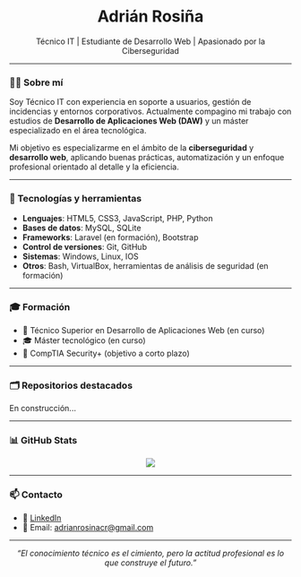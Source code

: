<h1 align="center">Adrián Rosiña</h1>
<p align="center">Técnico IT | Estudiante de Desarrollo Web | Apasionado por la Ciberseguridad</p>

---

### 🧑‍💻 Sobre mí

Soy Técnico IT con experiencia en soporte a usuarios, gestión de incidencias y entornos corporativos. Actualmente compagino mi trabajo con estudios de **Desarrollo de Aplicaciones Web (DAW)** y un máster especializado en el área tecnológica.

Mi objetivo es especializarme en el ámbito de la **ciberseguridad** y **desarrollo web**, aplicando buenas prácticas, automatización y un enfoque profesional orientado al detalle y la eficiencia.

---

### 🧰 Tecnologías y herramientas

- **Lenguajes**: HTML5, CSS3, JavaScript, PHP, Python
- **Bases de datos**: MySQL, SQLite
- **Frameworks**: Laravel (en formación), Bootstrap
- **Control de versiones**: Git, GitHub
- **Sistemas**: Windows, Linux, IOS
- **Otros**: Bash, VirtualBox, herramientas de análisis de seguridad (en formación)

---

### 🎓 Formación

- 🔧 Técnico Superior en Desarrollo de Aplicaciones Web (en curso)
- 🎓 Máster tecnológico (en curso)
- 📜 CompTIA Security+ (objetivo a corto plazo)

---

### 🗂️ Repositorios destacados

En construcción...



---

### 📊 GitHub Stats

<p align="center">
  <img src="https://github-readme-stats.vercel.app/api?username=adrian-rosina&show_icons=true&theme=default" />
</p>

---

### 📫 Contacto

- 💼 [LinkedIn](https://www.linkedin.com/in/adri%C3%A1n-rosi%C3%B1a-p%C3%A9rez-a34430277/)
- 📧 Email: adrianrosinacr@gmail.com

---

<p align="center">
  <em>“El conocimiento técnico es el cimiento, pero la actitud profesional es lo que construye el futuro.”</em>
</p>

